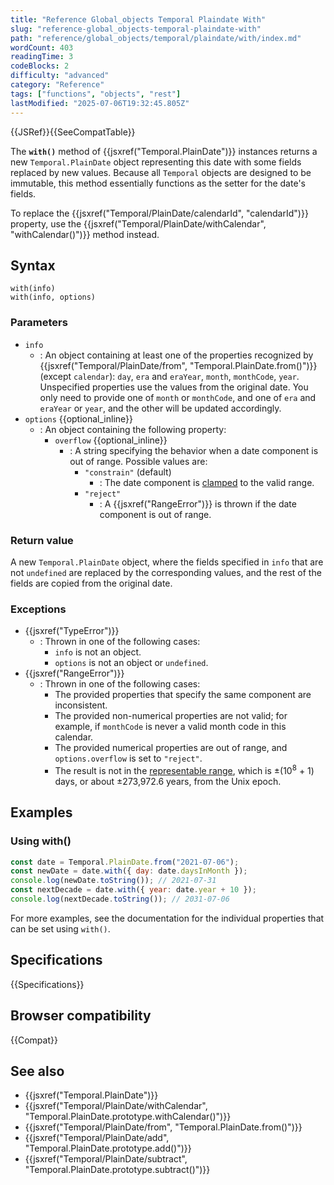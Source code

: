 ```yaml
---
title: "Reference Global_objects Temporal Plaindate With"
slug: "reference-global_objects-temporal-plaindate-with"
path: "reference/global_objects/temporal/plaindate/with/index.md"
wordCount: 403
readingTime: 3
codeBlocks: 2
difficulty: "advanced"
category: "Reference"
tags: ["functions", "objects", "rest"]
lastModified: "2025-07-06T19:32:45.805Z"
---
```



{{JSRef}}{{SeeCompatTable}}

The **`with()`** method of {{jsxref("Temporal.PlainDate")}} instances returns a new `Temporal.PlainDate` object representing this date with some fields replaced by new values. Because all `Temporal` objects are designed to be immutable, this method essentially functions as the setter for the date's fields.

To replace the {{jsxref("Temporal/PlainDate/calendarId", "calendarId")}} property, use the {{jsxref("Temporal/PlainDate/withCalendar", "withCalendar()")}} method instead.

## Syntax

```js-nolint
with(info)
with(info, options)
```

### Parameters

- `info`
  - : An object containing at least one of the properties recognized by {{jsxref("Temporal/PlainDate/from", "Temporal.PlainDate.from()")}} (except `calendar`): `day`, `era` and `eraYear`, `month`, `monthCode`, `year`. Unspecified properties use the values from the original date. You only need to provide one of `month` or `monthCode`, and one of `era` and `eraYear` or `year`, and the other will be updated accordingly.
- `options` {{optional_inline}}
  - : An object containing the following property:
    - `overflow` {{optional_inline}}
      - : A string specifying the behavior when a date component is out of range. Possible values are:
        - `"constrain"` (default)
          - : The date component is [clamped](/en-US/docs/Web/JavaScript/Reference/Global_Objects/Temporal/PlainDate#invalid_date_clamping) to the valid range.
        - `"reject"`
          - : A {{jsxref("RangeError")}} is thrown if the date component is out of range.

### Return value

A new `Temporal.PlainDate` object, where the fields specified in `info` that are not `undefined` are replaced by the corresponding values, and the rest of the fields are copied from the original date.

### Exceptions

- {{jsxref("TypeError")}}
  - : Thrown in one of the following cases:
    - `info` is not an object.
    - `options` is not an object or `undefined`.
- {{jsxref("RangeError")}}
  - : Thrown in one of the following cases:
    - The provided properties that specify the same component are inconsistent.
    - The provided non-numerical properties are not valid; for example, if `monthCode` is never a valid month code in this calendar.
    - The provided numerical properties are out of range, and `options.overflow` is set to `"reject"`.
    - The result is not in the [representable range](/en-US/docs/Web/JavaScript/Reference/Global_Objects/Temporal#representable_dates), which is ±(10<sup>8</sup> + 1) days, or about ±273,972.6 years, from the Unix epoch.

## Examples

### Using with()

```js
const date = Temporal.PlainDate.from("2021-07-06");
const newDate = date.with({ day: date.daysInMonth });
console.log(newDate.toString()); // 2021-07-31
const nextDecade = date.with({ year: date.year + 10 });
console.log(nextDecade.toString()); // 2031-07-06
```

For more examples, see the documentation for the individual properties that can be set using `with()`.

## Specifications

{{Specifications}}

## Browser compatibility

{{Compat}}

## See also

- {{jsxref("Temporal.PlainDate")}}
- {{jsxref("Temporal/PlainDate/withCalendar", "Temporal.PlainDate.prototype.withCalendar()")}}
- {{jsxref("Temporal/PlainDate/from", "Temporal.PlainDate.from()")}}
- {{jsxref("Temporal/PlainDate/add", "Temporal.PlainDate.prototype.add()")}}
- {{jsxref("Temporal/PlainDate/subtract", "Temporal.PlainDate.prototype.subtract()")}}

